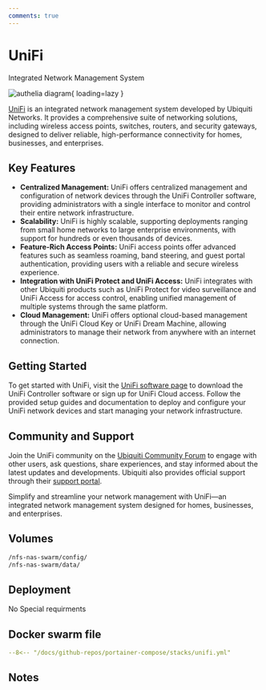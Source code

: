 ```yaml
---
comments: true
---
```


# UniFi

Integrated Network Management System

![authelia diagram](/assets/diagrams/authelia.png){ loading=lazy }

[UniFi](https://www.ui.com/software/) is an integrated network management system developed by Ubiquiti Networks. It provides a comprehensive suite of networking solutions, including wireless access points, switches, routers, and security gateways, designed to deliver reliable, high-performance connectivity for homes, businesses, and enterprises.

## Key Features

- **Centralized Management:** UniFi offers centralized management and configuration of network devices through the UniFi Controller software, providing administrators with a single interface to monitor and control their entire network infrastructure.
- **Scalability:** UniFi is highly scalable, supporting deployments ranging from small home networks to large enterprise environments, with support for hundreds or even thousands of devices.
- **Feature-Rich Access Points:** UniFi access points offer advanced features such as seamless roaming, band steering, and guest portal authentication, providing users with a reliable and secure wireless experience.
- **Integration with UniFi Protect and UniFi Access:** UniFi integrates with other Ubiquiti products such as UniFi Protect for video surveillance and UniFi Access for access control, enabling unified management of multiple systems through the same platform.
- **Cloud Management:** UniFi offers optional cloud-based management through the UniFi Cloud Key or UniFi Dream Machine, allowing administrators to manage their network from anywhere with an internet connection.

## Getting Started

To get started with UniFi, visit the [UniFi software page](https://www.ui.com/software/) to download the UniFi Controller software or sign up for UniFi Cloud access. Follow the provided setup guides and documentation to deploy and configure your UniFi network devices and start managing your network infrastructure.

## Community and Support

Join the UniFi community on the [Ubiquiti Community Forum](https://community.ui.com/questions) to engage with other users, ask questions, share experiences, and stay informed about the latest updates and developments. Ubiquiti also provides official support through their [support portal](https://help.ui.com/hc/en-us).

Simplify and streamline your network management with UniFi—an integrated network management system designed for homes, businesses, and enterprises.


## Volumes

```bash
/nfs-nas-swarm/config/
/nfs-nas-swarm/data/
```

## Deployment
No Special requirments

## Docker swarm file
``` yaml linenums="1" 
--8<-- "/docs/github-repos/portainer-compose/stacks/unifi.yml"
```

## Notes

